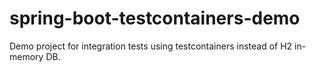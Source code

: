 # spring-boot-testcontainers-demo
Demo project for integration tests using testcontainers instead of H2 in-memory DB.
